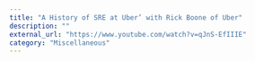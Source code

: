 ```yaml
---
title: "A History of SRE at Uber’ with Rick Boone of Uber"
description: ""
external_url: "https://www.youtube.com/watch?v=qJnS-EfIIIE"
category: "Miscellaneous"
---
```

